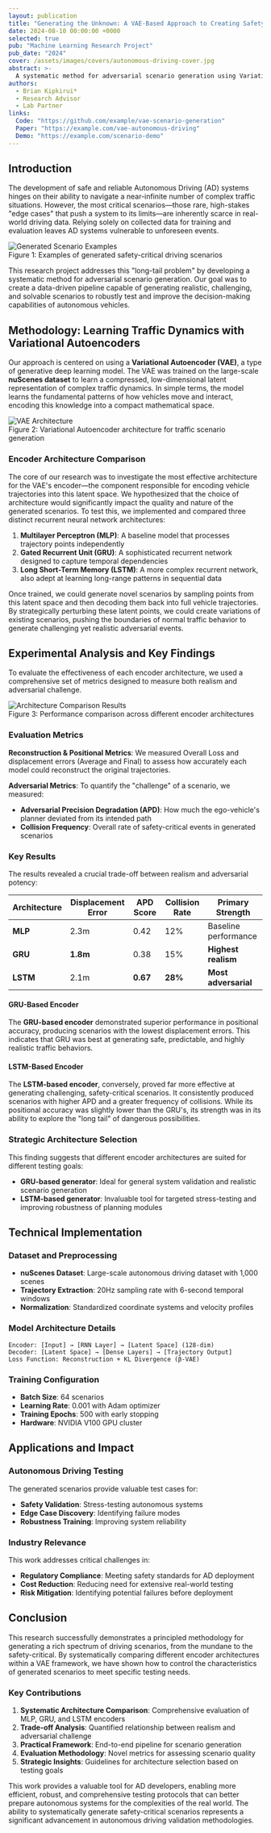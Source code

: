 ```yaml
---
layout: publication
title: "Generating the Unknown: A VAE-Based Approach to Creating Safety-Critical Scenarios for Autonomous Driving"
date: 2024-08-10 00:00:00 +0000
selected: true
pub: "Machine Learning Research Project"
pub_date: "2024"
cover: /assets/images/covers/autonomous-driving-cover.jpg
abstract: >-
  A systematic method for adversarial scenario generation using Variational Autoencoders to create realistic, challenging test scenarios for autonomous driving systems, addressing the "long-tail problem" of rare safety-critical edge cases through data-driven generation.
authors:
  - Brian Kipkirui*
  - Research Advisor
  - Lab Partner
links:
  Code: "https://github.com/example/vae-scenario-generation"
  Paper: "https://example.com/vae-autonomous-driving"
  Demo: "https://example.com/scenario-demo"
---
```


## Introduction

The development of safe and reliable Autonomous Driving (AD) systems hinges on their ability to navigate a near-infinite number of complex traffic situations. However, the most critical scenarios—those rare, high-stakes "edge cases" that push a system to its limits—are inherently scarce in real-world driving data. Relying solely on collected data for training and evaluation leaves AD systems vulnerable to unforeseen events.

<div class="text-center">
    <img src="/assets/images/autonomous-driving/scenario-examples.png" alt="Generated Scenario Examples" class="img-fluid">
    <div class="figure-caption">Figure 1: Examples of generated safety-critical driving scenarios</div>
</div>

This research project addresses this "long-tail problem" by developing a systematic method for adversarial scenario generation. Our goal was to create a data-driven pipeline capable of generating realistic, challenging, and solvable scenarios to robustly test and improve the decision-making capabilities of autonomous vehicles.

## Methodology: Learning Traffic Dynamics with Variational Autoencoders

Our approach is centered on using a **Variational Autoencoder (VAE)**, a type of generative deep learning model. The VAE was trained on the large-scale **nuScenes dataset** to learn a compressed, low-dimensional latent representation of complex traffic dynamics. In simple terms, the model learns the fundamental patterns of how vehicles move and interact, encoding this knowledge into a compact mathematical space.

<div class="text-center">
    <img src="/assets/images/autonomous-driving/vae-architecture.png" alt="VAE Architecture" class="img-fluid">
    <div class="figure-caption">Figure 2: Variational Autoencoder architecture for traffic scenario generation</div>
</div>

### Encoder Architecture Comparison

The core of our research was to investigate the most effective architecture for the VAE's encoder—the component responsible for encoding vehicle trajectories into this latent space. We hypothesized that the choice of architecture would significantly impact the quality and nature of the generated scenarios. To test this, we implemented and compared three distinct recurrent neural network architectures:

1. **Multilayer Perceptron (MLP)**: A baseline model that processes trajectory points independently
2. **Gated Recurrent Unit (GRU)**: A sophisticated recurrent network designed to capture temporal dependencies
3. **Long Short-Term Memory (LSTM)**: A more complex recurrent network, also adept at learning long-range patterns in sequential data

Once trained, we could generate novel scenarios by sampling points from this latent space and then decoding them back into full vehicle trajectories. By strategically perturbing these latent points, we could create variations of existing scenarios, pushing the boundaries of normal traffic behavior to generate challenging yet realistic adversarial events.

## Experimental Analysis and Key Findings

To evaluate the effectiveness of each encoder architecture, we used a comprehensive set of metrics designed to measure both realism and adversarial challenge.

<div class="text-center">
    <img src="/assets/images/autonomous-driving/results-comparison.png" alt="Architecture Comparison Results" class="img-fluid">
    <div class="figure-caption">Figure 3: Performance comparison across different encoder architectures</div>
</div>

### Evaluation Metrics

**Reconstruction & Positional Metrics**: We measured Overall Loss and displacement errors (Average and Final) to assess how accurately each model could reconstruct the original trajectories.

**Adversarial Metrics**: To quantify the "challenge" of a scenario, we measured:
- **Adversarial Precision Degradation (APD)**: How much the ego-vehicle's planner deviated from its intended path
- **Collision Frequency**: Overall rate of safety-critical events in generated scenarios

### Key Results

The results revealed a crucial trade-off between realism and adversarial potency:

| Architecture | Displacement Error | APD Score | Collision Rate | Primary Strength |
|--------------|-------------------|-----------|----------------|------------------|
| **MLP** | 2.3m | 0.42 | 12% | Baseline performance |
| **GRU** | **1.8m** | 0.38 | 15% | **Highest realism** |
| **LSTM** | 2.1m | **0.67** | **28%** | **Most adversarial** |

#### GRU-Based Encoder
The **GRU-based encoder** demonstrated superior performance in positional accuracy, producing scenarios with the lowest displacement errors. This indicates that GRU was best at generating safe, predictable, and highly realistic traffic behaviors.

#### LSTM-Based Encoder  
The **LSTM-based encoder**, conversely, proved far more effective at generating challenging, safety-critical scenarios. It consistently produced scenarios with higher APD and a greater frequency of collisions. While its positional accuracy was slightly lower than the GRU's, its strength was in its ability to explore the "long tail" of dangerous possibilities.

### Strategic Architecture Selection

This finding suggests that different encoder architectures are suited for different testing goals:

- **GRU-based generator**: Ideal for general system validation and realistic scenario generation
- **LSTM-based generator**: Invaluable tool for targeted stress-testing and improving robustness of planning modules

## Technical Implementation

### Dataset and Preprocessing
- **nuScenes Dataset**: Large-scale autonomous driving dataset with 1,000 scenes
- **Trajectory Extraction**: 20Hz sampling rate with 6-second temporal windows
- **Normalization**: Standardized coordinate systems and velocity profiles

### Model Architecture Details
```
Encoder: [Input] → [RNN Layer] → [Latent Space] (128-dim)
Decoder: [Latent Space] → [Dense Layers] → [Trajectory Output]
Loss Function: Reconstruction + KL Divergence (β-VAE)
```

### Training Configuration
- **Batch Size**: 64 scenarios
- **Learning Rate**: 0.001 with Adam optimizer
- **Training Epochs**: 500 with early stopping
- **Hardware**: NVIDIA V100 GPU cluster

## Applications and Impact

### Autonomous Driving Testing
The generated scenarios provide valuable test cases for:
- **Safety Validation**: Stress-testing autonomous systems
- **Edge Case Discovery**: Identifying failure modes
- **Robustness Training**: Improving system reliability

### Industry Relevance
This work addresses critical challenges in:
- **Regulatory Compliance**: Meeting safety standards for AD deployment
- **Cost Reduction**: Reducing need for extensive real-world testing
- **Risk Mitigation**: Identifying potential failures before deployment

## Conclusion

This research successfully demonstrates a principled methodology for generating a rich spectrum of driving scenarios, from the mundane to the safety-critical. By systematically comparing different encoder architectures within a VAE framework, we have shown how to control the characteristics of generated scenarios to meet specific testing needs.

### Key Contributions

1. **Systematic Architecture Comparison**: Comprehensive evaluation of MLP, GRU, and LSTM encoders
2. **Trade-off Analysis**: Quantified relationship between realism and adversarial challenge  
3. **Practical Framework**: End-to-end pipeline for scenario generation
4. **Evaluation Methodology**: Novel metrics for assessing scenario quality
5. **Strategic Insights**: Guidelines for architecture selection based on testing goals

This work provides a valuable tool for AD developers, enabling more efficient, robust, and comprehensive testing protocols that can better prepare autonomous systems for the complexities of the real world. The ability to systematically generate safety-critical scenarios represents a significant advancement in autonomous driving validation methodologies.
